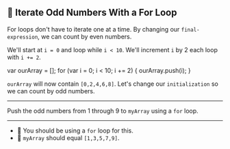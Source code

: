 🚀 Iterate Odd Numbers With a For Loop
--------------------------------------

For loops don't have to iterate one at a time. By changing our `final-expression`, we can count by even numbers.

We'll start at `i = 0` and loop while `i < 10`. We'll increment `i` by 2 each loop with `i += 2`.

var ourArray = \[\];
for (var i = 0; i < 10; i += 2) {
  ourArray.push(i);
}

`ourArray` will now contain `[0,2,4,6,8]`. Let's change our `initialization` so we can count by odd numbers.

* * *

Push the odd numbers from 1 through 9 to `myArray` using a `for` loop.

* * *

*   🧪 You should be using a `for` loop for this.
*   🧪 `myArray` should equal `[1,3,5,7,9]`.